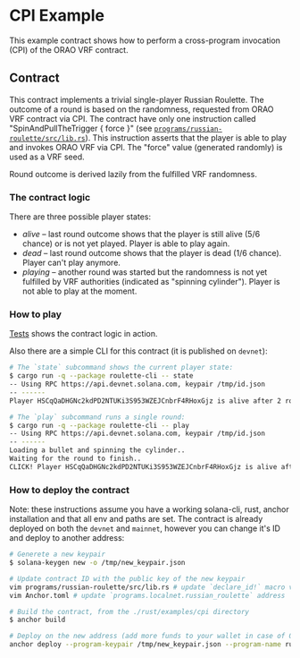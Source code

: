 # CPI Example

This example contract shows how to perform a cross-program invocation (CPI)
of the ORAO VRF contract.

## Contract

This contract implements a trivial single-player Russian Roulette. The outcome
of a round is based on the randomness, requested from ORAO VRF contract via CPI.
The contract have only one instruction called "SpinAndPullTheTrigger { force }"
(see [`programs/russian-roulette/src/lib.rs`](programs/russian-roulette/src/lib.rs)).
This instruction asserts that the player is able to play and invokes ORAO VRF
via CPI. The "force" value (generated randomly) is used as a VRF seed.

Round outcome is derived lazily from the fulfilled VRF randomness.

### The contract logic

There are three possible player states:

* *alive* – last round outcome shows that the player is still alive (5/6 chance) or is not yet
  played. Player is able to play again.
* *dead* – last round outcome shows that the player is dead (1/6 chance).
  Player can't play anymore.
* *playing* – another round was started but the randomness is not yet fulfilled by VRF authorities
  (indicated as "spinning cylinder"). Player is not able to play at the moment.
   
### How to play

[Tests](tests/russian-roulette.ts) shows the contract logic in action.

Also there are a simple CLI for this contract (it is published on `devnet`):

```sh
# The `state` subcommand shows the current player state:
$ cargo run -q --package roulette-cli -- state
-- Using RPC https://api.devnet.solana.com, keypair /tmp/id.json
-- ------
Player HSCqQaDHGNc2kdPD2NTUKi3S953WZEJCnbrF4RHoxGjz is alive after 2 round(s)

# The `play` subcommand runs a single round:
$ cargo run -q --package roulette-cli -- play
-- Using RPC https://api.devnet.solana.com, keypair /tmp/id.json
-- ------
Loading a bullet and spinning the cylinder..
Waiting for the round to finish..
CLICK! Player HSCqQaDHGNc2kdPD2NTUKi3S953WZEJCnbrF4RHoxGjz is alive after 3 round(s)
```

### How to deploy the contract
Note: these instructions assume you have a working solana-cli, rust, anchor installation and that all env and paths are set.
The contract is already deployed on both the `devnet` and `mainnet`, however you can change it's ID and deploy to another address:

```sh
# Generete a new keypair
$ solana-keygen new -o /tmp/new_keypair.json

# Update contract ID with the public key of the new keypair
vim programs/russian-roulette/src/lib.rs # update `declare_id!` macro value
vim Anchor.toml # update `programs.localnet.russian_roulette` address

# Build the contract, from the ./rust/examples/cpi directory
$ anchor build

# Deploy on the new address (add more funds to your wallet in case of 0x1 error)
anchor deploy --program-keypair /tmp/new_keypair.json --program-name russian-roulette
```
